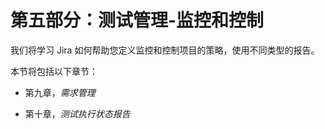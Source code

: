 # 第五部分：测试管理-监控和控制

我们将学习 Jira 如何帮助您定义监控和控制项目的策略，使用不同类型的报告。

本节将包括以下章节：

+   第九章，*需求管理*

+   第十章，*测试执行状态报告*

